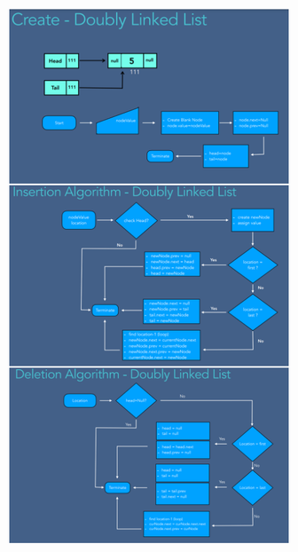 ![](CreatEDoublyLinkedList.PNG)
![](InsertionIndoublyLinkedList.PNG)
![](DeletionOfDoublyLinkedList.PNG)